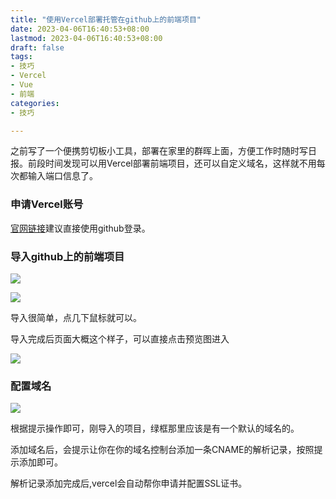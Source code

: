 ```yaml
---
title: "使用Vercel部署托管在github上的前端项目"
date: 2023-04-06T16:40:53+08:00
lastmod: 2023-04-06T16:40:53+08:00
draft: false
tags:
- 技巧
- Vercel
- Vue
- 前端
categories:
- 技巧

---
```


之前写了一个便携剪切板小工具，部署在家里的群晖上面，方便工作时随时写日报。前段时间发现可以用Vercel部署前端项目，还可以自定义域名，这样就不用每次都输入端口信息了。

<!--more-->



### 申请Vercel账号

[官网链接](https://vercel.com/login)建议直接使用github登录。

### 导入github上的前端项目

![](https://cdn.jsdelivr.net/gh/sxz799/tuchuang-blog/img/202304/202304061645020.png)

![](https://cdn.jsdelivr.net/gh/sxz799/tuchuang-blog/img/202304/202304061646153.png)

导入很简单，点几下鼠标就可以。

导入完成后页面大概这个样子，可以直接点击预览图进入

![](https://cdn.jsdelivr.net/gh/sxz799/tuchuang-blog/img/202304/202304061647953.png)

### 配置域名

![](https://cdn.jsdelivr.net/gh/sxz799/tuchuang-blog/img/202304/202304061650162.png)

根据提示操作即可，刚导入的项目，绿框那里应该是有一个默认的域名的。

添加域名后，会提示让你在你的域名控制台添加一条CNAME的解析记录，按照提示添加即可。

解析记录添加完成后,vercel会自动帮你申请并配置SSL证书。

